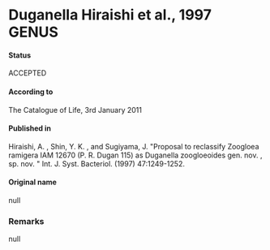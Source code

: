 Duganella Hiraishi et al., 1997 GENUS
=======

#### Status
ACCEPTED

#### According to
The Catalogue of Life, 3rd January 2011

#### Published in
Hiraishi, A. , Shin, Y. K. , and Sugiyama, J. "Proposal to reclassify Zoogloea ramigera IAM 12670 (P. R. Dugan 115) as Duganella zoogloeoides gen. nov. , sp. nov. " Int. J. Syst. Bacteriol. (1997) 47:1249-1252.

#### Original name
null

### Remarks
null